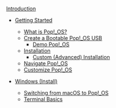 [Introduction](README.md)
- [Getting Started]()
    - [What is Pop!_OS?]()
    - [Create a Bootable Pop!_OS USB]()
        - [Demo Pop!_OS]()
    - [Installation](installation.md)
        - [Custom (Advanced) Installation]()
    - [Navigate Pop!_OS]()
    - [Customize Pop!_OS]()

- [Windows (Install)](windows.md)
  - [Switching from macOS to Pop!_OS](switch-from-macos-to-popos.md)
  - [Terminal Basics](series/basics.md)